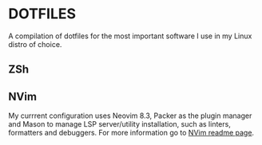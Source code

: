 # DOTFILES

A compilation of dotfiles for the most important software I use in my Linux distro of choice.

## ZSh

## NVim
My currrent configuration uses Neovim 8.3, Packer as the plugin manager and 
Mason to manage LSP server/utility installation, such as linters, formatters 
and debuggers.
For more information go to [NVim readme page](.config/nvim/README.md).
